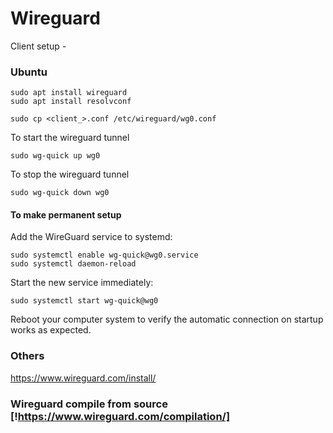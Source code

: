 # Wireguard


Client setup - 

### Ubuntu
```
sudo apt install wireguard
sudo apt install resolvconf

sudo cp <client_>.conf /etc/wireguard/wg0.conf
```

To start the wireguard tunnel
```
sudo wg-quick up wg0
```

To stop the wireguard tunnel
```
sudo wg-quick down wg0 
```

#### To make permanent setup
Add the WireGuard service to systemd:
```
sudo systemctl enable wg-quick@wg0.service
sudo systemctl daemon-reload
```
Start the new service immediately:

```
sudo systemctl start wg-quick@wg0
```
Reboot your computer system to verify the automatic connection on startup works as expected.



### Others
https://www.wireguard.com/install/


### Wireguard compile from source [!https://www.wireguard.com/compilation/]


